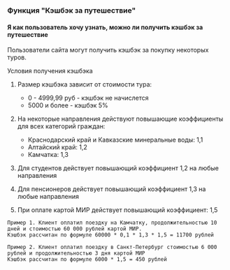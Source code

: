 ### Функция "Кэшбэк за путешествие"

#### Я как пользователь хочу узнать, можно ли получить кэшбэк за путешествие

Пользователи сайта могут получить кэшбэк за покупку некоторых туров.

Условия получения кэшбэка
1. Размер кэшбэка зависит от стоимости тура:
    - 0 - 4999,99 руб - кэшбэк не начислется
    - 5000 и более - кэшбэк 5%
 
1. На некоторые направления действуют повышающие коэффициенты для всех категорий граждан:
    - Краснодарский край и Кавказские минеральные воды: 1,1 
    - Алтайский край: 1,2
    - Камчатка: 1,3

1. Для студентов действует повышающий коэффициент 1,2 на любые направления

1. Для пенсионеров действует повышающий коэффициент 1,3 на любые направления
    
1. При оплате картой МИР действует повышающий коэффициент: 1,5


```
Пример 1. Клиент оплатил поездку на Камчатку, продолжительностью 10 дней и стоимостью 60 000 рублей картой МИР. 
Кэшбэк рассчитан по формуле 60000 * 0,1 * 1,3 * 1,5 = 11700 рублей

Пример 2. Клиент оплатил поездку в Санкт-Петербург стоимостью 6 000 рублей и продолжительностью 3 дня картой МИР
Кэшбэк рассчитан по формуле 6000 * 1,5 = 450 рублей

```
